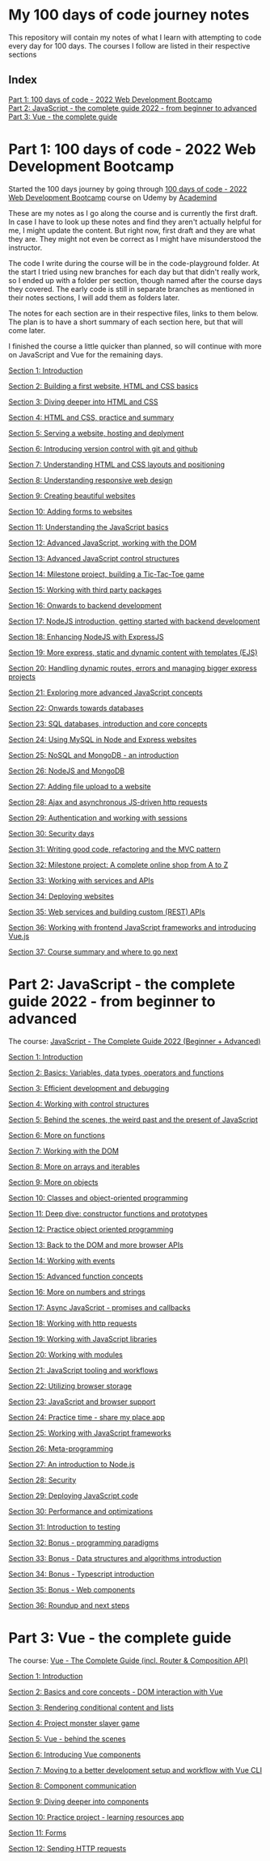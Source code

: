 # My 100 days of code journey notes

This repository will contain my notes of what I learn with attempting to code every day for 100 days. The courses I follow are listed in their respective sections

## Index

[Part 1: 100 days of code - 2022 Web Development Bootcamp](#part-1-100-days-of-code---2022-web-development-bootcamp)<br>
[Part 2: JavaScript - the complete guide 2022 - from beginner to advanced](#part-2-javascript---the-complete-guide-2022---from-beginner-to-advanced)<br>
[Part 3: Vue - the complete guide](#part-3-vue---the-complete-guide)

# Part 1: 100 days of code - 2022 Web Development Bootcamp

Started the 100 days journey by going through [100 days of code - 2022 Web Development Bootcamp](https://www.udemy.com/course/100-days-of-code-web-development-bootcamp/) course on Udemy by [Academind](https://www.udemy.com/user/academind/)

These are my notes as I go along the course and is currently the first draft. In case I have to look up these notes and find they aren't actually helpful for me, I might update the content. But right now, first draft and they are what they are. They might not even be correct as I might have misunderstood the instructor.

The code I write during the course will be in the code-playground folder. At the start I tried using new branches for each day but that didn't really work, so I ended up with a folder per section, though named after the course days they covered. The early code is still in separate branches as mentioned in their notes sections, I will add them as folders later.

The notes for each section are in their respective files, links to them below. The plan is to have a short summary of each section here, but that will come later.

I finished the course a little quicker than planned, so will continue with more on JavaScript and Vue for the remaining days.

[Section 1: Introduction](part-1-webdev/sections-01-10/Section-01.md#section-1-introduction)

[Section 2: Building a first website, HTML and CSS basics](part-1-webdev/sections-01-10/Section-02.md#section-2-building-a-first-website-html-and-css-basics)

[Section 3: Diving deeper into HTML and CSS](part-1-webdev/sections-01-10/Section-03.md#section-3-diving-deeper-into-html-and-css)

[Section 4: HTML and CSS, practice and summary](part-1-webdev/sections-01-10/Section-04.md#section-4-html-and-css-practice-and-summary)

[Section 5: Serving a website, hosting and deplyment](part-1-webdev/sections-01-10/Section-05.md#section-5-serving-a-website-hosting-and-deplyment)

[Section 6: Introducing version control with git and github](part-1-webdev/sections-01-10/Section-06.md#section-6-introducing-version-control-with-git-and-github)

[Section 7: Understanding HTML and CSS layouts and positioning](part-1-webdev/sections-01-10/Section-07.md#section-7-understanding-html-and-css-layouts-and-positioning)

[Section 8: Understanding responsive web design](part-1-webdev/sections-01-10/Section-08.md#section-8-understanding-responsive-web-design)

[Section 9: Creating beautiful websites](part-1-webdev/sections-01-10/Section-09.md#section-9-creating-beautiful-websites)

[Section 10: Adding forms to websites](part-1-webdev/sections-01-10/Section-10.md#section-10-adding-forms-to-websites)

[Section 11: Understanding the JavaScript basics](part-1-webdev/sections-11-20/Section-11.md#section-11-understanding-the-javascript-basics)

[Section 12: Advanced JavaScript, working with the DOM](part-1-webdev/sections-11-20/Section-12.md#section-12-advanced-javascript-working-with-the-dom)

[Section 13: Advanced JavaScript control structures](part-1-webdev/sections-11-20/Section-13.md#section-13-advanced-javascript-control-structures)

[Section 14: Milestone project, building a Tic-Tac-Toe game](part-1-webdev/sections-11-20/Section-14.md#section-14-milestone-project-building-a-tic-tac-toe-game)

[Section 15: Working with third party packages](part-1-webdev/sections-11-20/Section-15.md#section-15-working-with-third-party-packages)

[Section 16: Onwards to backend development](part-1-webdev/sections-11-20/Section-16.md#section-16-onwards-to-backend-development)

[Section 17: NodeJS introduction, getting started with backend development](part-1-webdev/sections-11-20/Section-17.md#section-17-nodejs-introduction-getting-started-with-backend-development)

[Section 18: Enhancing NodeJS with ExpressJS](part-1-webdev/sections-11-20/Section-18.md#section-18-enhancing-nodejs-with-expressjs)

[Section 19: More express, static and dynamic content with templates (EJS)](part-1-webdev/sections-11-20/Section-19.md#section-19-more-express-static-and-dynamic-content-with-templates-ejs)

[Section 20: Handling dynamic routes, errors and managing bigger express projects](part-1-webdev/sections-11-20/Section-20.md#section-20-handling-dynamic-routes-errors-and-managing-bigger-express-projects)

[Section 21: Exploring more advanced JavaScript concepts](part-1-webdev/sections-21-30/Section-21.md#section-21-exploring-more-advanced-javascript-concepts)

[Section 22: Onwards towards databases](part-1-webdev/sections-21-30/Section-22.md#section-22-onwards-towards-databases)

[Section 23: SQL databases, introduction and core concepts](part-1-webdev/sections-21-30/Section-23.md#section-23-sql-databases-introduction-and-core-concepts)

[Section 24: Using MySQL in Node and Express websites](part-1-webdev/sections-21-30/Section-24.md#section-24-using-mysql-in-node-and-express-websites)

[Section 25: NoSQL and MongoDB - an introduction](part-1-webdev/sections-21-30/Section-25.md#section-25-nosql-and-mongodb---an-introduction)

[Section 26: NodeJS and MongoDB](part-1-webdev/sections-21-30/Section-26.md#section-26-nodejs-and-mongodb)

[Section 27: Adding file upload to a website](part-1-webdev/sections-21-30/Section-27.md#section-27-adding-file-upload-to-a-website)

[Section 28: Ajax and asynchronous JS-driven http requests](part-1-webdev/sections-21-30/Section-28.md#section-28-ajax-and-asynchronous-js-driven-http-requests)

[Section 29: Authentication and working with sessions](part-1-webdev/sections-21-30/Section-29.md#section-29-authentication-and-working-with-sessions)

[Section 30: Security days](part-1-webdev/sections-21-30/Section-30.md#section-30-security-days)

[Section 31: Writing good code, refactoring and the MVC pattern](part-1-webdev/sections-31-37/Section-31.md#section-31-writing-good-code-refactoring-and-the-mvc-pattern)

[Section 32: Milestone project: A complete online shop from A to Z](part-1-webdev/sections-31-37/Section-32.md#section-32-milestone-project-a-complete-online-shop-from-a-to-z)

[Section 33: Working with services and APIs](part-1-webdev/sections-31-37/Section-33.md#section-33-working-with-services-and-apis)

[Section 34: Deploying websites](part-1-webdev/sections-31-37/Section-34.md#section-34-deploying-websites)

[Section 35: Web services and building custom (REST) APIs](part-1-webdev/sections-31-37/Section-35.md#section-35-web-services-and-building-custom-REST-apis)

[Section 36: Working with frontend JavaScript frameworks and introducing Vue.js](part-1-webdev/sections-31-37/Section-36.md#section-36-working-with-frontend-javascript-frameworks-and-introducing-vuejs)

[Section 37: Course summary and where to go next](part-1-webdev/sections-31-37/Section-37.md#section-37-course-summary-and-where-to-go-next)

# Part 2: JavaScript - the complete guide 2022 - from beginner to advanced

The course: [JavaScript - The Complete Guide 2022 (Beginner + Advanced)](https://www.udemy.com/course/javascript-the-complete-guide-2020-beginner-advanced/)

[Section 1: Introduction](part-2-javascript/sections-01-10/Section-01.md#section-1-introduction)

[Section 2: Basics: Variables, data types, operators and functions](part-2-javascript/sections-01-10/Section-02.md#section-2-basics-variables-data-types-operators-and-functions)

[Section 3: Efficient development and debugging](part-2-javascript/sections-01-10/Section-03.md#section-3-efficient-development-and-debugging)

[Section 4: Working with control structures](part-2-javascript/sections-01-10/Section-04.md#section-4-working-with-control-structures)

[Section 5: Behind the scenes, the weird past and the present of JavaScript](part-2-javascript/sections-01-10/Section-05.md#section-5-behind-the-scenes-the-weird-past-and-the-present-of-javascript)

[Section 6: More on functions](part-2-javascript/sections-01-10/Section-06.md#section-6-more-on-functions)

[Section 7: Working with the DOM](part-2-javascript/sections-01-10/Section-07.md#section-7-working-with-the-dom)

[Section 8: More on arrays and iterables](part-2-javascript/sections-01-10/Section-08.md#section-8-more-on-arrays-and-iterables)

[Section 9: More on objects](part-2-javascript/sections-01-10/Section-09.md#section-9-more-on-objects)

[Section 10: Classes and object-oriented programming](part-2-javascript/sections-01-10/Section-10.md#section-10-classes-and-object-oriented-programming)

[Section 11: Deep dive: constructor functions and prototypes](part-2-javascript/sections-11-20/Section-11.md#section-11-deep-dive-constructor-functions-and-prototypes)

[Section 12: Practice object oriented programming](part-2-javascript/sections-11-20/Section-12.md#section-12-practice-object-oriented-programming)

[Section 13: Back to the DOM and more browser APIs](part-2-javascript/sections-11-20/Section-13.md#section-13-back-to-the-dom-and-more-browser-apis)

[Section 14: Working with events](part-2-javascript/sections-11-20/Section-14.md#section-14-working-with-events)

[Section 15: Advanced function concepts](part-2-javascript/sections-11-20/Section-15.md#section-15-advanced-function-concepts)

[Section 16: More on numbers and strings](part-2-javascript/sections-11-20/Section-16.md#section-16-more-on-numbers-and-strings)

[Section 17: Async JavaScript - promises and callbacks](part-2-javascript/sections-11-20/Section-17.md#section-17-async-javascript---promises-and-callbacks)

[Section 18: Working with http requests](part-2-javascript/sections-11-20/Section-18.md#section-18-working-with-http-requests)

[Section 19: Working with JavaScript libraries](part-2-javascript/sections-11-20/Section-19.md#section-19-working-with-javascript-libraries)

[Section 20: Working with modules](part-2-javascript/sections-11-20/Section-20.md#section-20-working-with-modules)

[Section 21: JavaScript tooling and workflows](part-2-javascript/sections-21-30/Section-21.md#section-21-javascript-tooling-and-workflows)

[Section 22: Utilizing browser storage](part-2-javascript/sections-21-30/Section-22.md#section-22-utilizing-browser-storage)

[Section 23: JavaScript and browser support](part-2-javascript/sections-21-30/Section-23.md#section-23-javascript-and-browser-support)

[Section 24: Practice time - share my place app](part-2-javascript/sections-21-30/Section-24.md#section-24-practice-time---share-my-place-app)

[Section 25: Working with JavaScript frameworks](part-2-javascript/sections-21-30/Section-25.md#section-25-working-with-javascript-frameworks)

[Section 26: Meta-programming](part-2-javascript/sections-21-30/Section-26.md#section-26-meta-programming)

[Section 27: An introduction to Node.js](part-2-javascript/sections-21-30/Section-27.md#section-27-an-introduction-to-nodejs)

[Section 28: Security](part-2-javascript/sections-21-30/Section-28.md#section-28-security)

[Section 29: Deploying JavaScript code](part-2-javascript/sections-21-30/Section-29.md#section-29-deploying-javascript-code)

[Section 30: Performance and optimizations](part-2-javascript/sections-21-30/Section-30.md#section-30-performance-and-optimizations)

[Section 31: Introduction to testing](https://github.com/bgrasmo/100daysofcode/blob/main/part-2-javascript/sections-31-36/Section-31.md#section-31-introduction-to-testing)

[Section 32: Bonus - programming paradigms](part-2-javascript/sections-31-36/Section-32.md#section-32-bonus---programming-paradigms)

[Section 33: Bonus - Data structures and algorithms introduction](part-2-javascript/sections-31-36/Section-33.md#section-33-bonus---data-structures-and-algorithms-introduction)

[Section 34: Bonus - Typescript introduction](part-2-javascript/sections-31-36/Section-34.md#section-34-bonus---typescript-introduction)

[Section 35: Bonus - Web components](part-2-javascript/sections-31-36/Section-35.md#section-35-bonus---web-components)

[Section 36: Roundup and next steps](part-2-javascript/sections-31-36/Section-36.md#section-36-roundup-and-next-steps)

# Part 3: Vue - the complete guide

The course: [Vue - The Complete Guide (incl. Router & Composition API)](https://www.udemy.com/course/vuejs-2-the-complete-guide/)

[Section 1: Introduction](part-3-vue/sections-01-10/Section-01.md#section-1-introduction)

[Section 2: Basics and core concepts - DOM interaction with Vue](part-3-vue/sections-01-10/Section-02.md#section-2-basics-and-core-concepts---dom-interaction-with-vue)

[Section 3: Rendering conditional content and lists](part-3-vue/sections-01-10/Section-03.md#section-3-rendering-conditional-content-and-lists)

[Section 4: Project monster slayer game](part-3-vue/sections-01-10/Section-04.md#section-4-project-monster-slayer-game)

[Section 5: Vue - behind the scenes](part-3-vue/sections-01-10/Section-05.md#section-5-vue---behind-the-scenes)

[Section 6: Introducing Vue components](part-3-vue/sections-01-10/Section-06.md#section-6-introducing-vue-components)

[Section 7: Moving to a better development setup and workflow with Vue CLI](part-3-vue/sections-01-10/Section-07.md#section-7-moving-to-a-better-development-setup-and-workflow-with-vue-cli)

[Section 8: Component communication](part-3-vue/sections-01-10/Section-08.md#section-8-component-communication)

[Section 9: Diving deeper into components](part-3-vue/sections-01-10/Section-09.md#section-9-diving-deeper-into-components)

[Section 10: Practice project - learning resources app](part-3-vue/sections-01-10/Section-10.md#section-10-practice-project---learning-resources-app)

[Section 11: Forms](part-3-vue/sections-11-20/Section-11.md#section-11-forms)

[Section 12: Sending HTTP requests](part-3-vue/Sections-11-20/Section-12.md#section-12-sending-http-requests)
